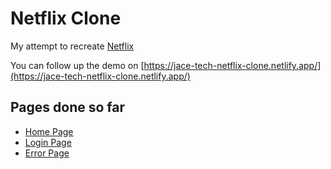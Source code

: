 # Netflix Clone

My attempt to recreate [Netflix](https://www.netflix.com/) 

You can follow up the demo on [https://jace-tech-netflix-clone.netlify.app/](https://jace-tech-netflix-clone.netlify.app/)

## Pages done so far
- [Home Page](https://jace-tech-netflix-clone.netlify.app/)
- [Login Page](https://jace-tech-netflix-clone.netlify.app/login)
- [Error Page](https://jace-tech-netflix-clone.netlify.app/ksdkdkdcnsdcsdcdjcsdkcbkdbcskh)